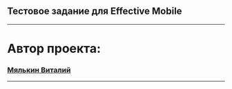 ## Тестовое задание для Effective Mobile

------------
# Автор проекта:
### [Мялькин Виталий](https://github.com/VitalyMyalkin)

------------
